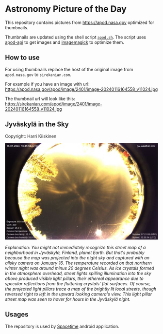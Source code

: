 # Astronomy Picture of the Day

This repository contains pictures from https://apod.nasa.gov optimized for thumbnails.

Thumbnails are updated using the shell script [`apod.sh`](apod.sh). The script
uses [apod-api](https://github.com/nasa/apod-api) to get images and [imagemagick](https://imagemagick.org) to
optimize them.

## How to use

For using thumbnails replace the host of the original image from `apod.nasa.gov` to `sirekanian.com`.

For example if you have an image with url:<br>
https://apod.nasa.gov/apod/image/2401/image-20240116164558_v11024.jpg

The thumbnail url will look like this:<br>
https://sirekanian.com/apod/image/2401/image-20240116164558_v11024.jpg

## Jyväskylä in the Sky

Copyright: Harri Kiiskinen

[![the picture of the day][1]][2]

_Explanation: You might not immediately recognize this street map of a neighborhood in Jyväskylä, Finland, planet Earth. But that's probably because the map was projected into the night sky and captured with an allsky camera on January 16. The temperature recorded on that northern winter night was around minus 20 degrees Celsius. As ice crystals formed in the atmosphere overhead, street lights spilling illumination into the sky above produced visible light pillars, their ethereal appearance due to specular reflections from the fluttering crystals' flat surfaces. Of course, the projected light pillars trace a map of the brightly lit local streets, though reversed right to left in the upward looking camera's view. This light pillar street map was seen to hover for hours in the Jyväskylä night._

## Usages

The repository is used by [Spacetime][3] android application.

[1]: image/2401/image-20240116164558_v11024.jpg

[2]: https://apod.nasa.gov/apod/image/2401/image-20240116164558_v11024.jpg

[3]: https://github.com/sirekanian/spacetime
